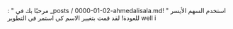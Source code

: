  : " مرحبًا بك في _posts / 0000-01-02-ahmedalisala.md! "
استخدم السهم الأيسر للعودة!
لقد قمت بتغيير الاسم كي استمر في التطوير  well i 
